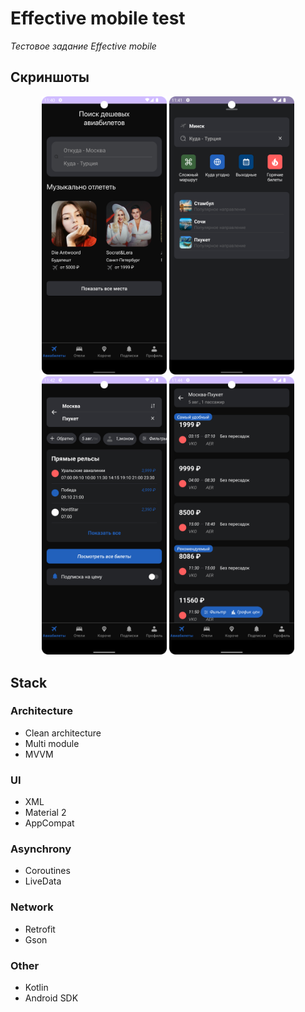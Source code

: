 # Effective mobile test

_Тестовое задание Effective mobile_

## Скриншоты

<p align="center">
  <img src="screens/main_screen.png" width="200" alt="Image 1">
  <img src="screens/search_tickets_bs.png" width="200" alt="Image 2">
  <img src="screens/search_tickets.png" width="200" alt="Image 3">
  <img src="screens/tickets_list.png" width="200" alt="Image 3">
</p>

## Stack

### Architecture
- Clean architecture
- Multi module
- MVVM

### UI
- XML
- Material 2
- AppCompat

### Asynchrony
- Coroutines
- LiveData

### Network
- Retrofit
- Gson

### Other
- Kotlin
- Android SDK
